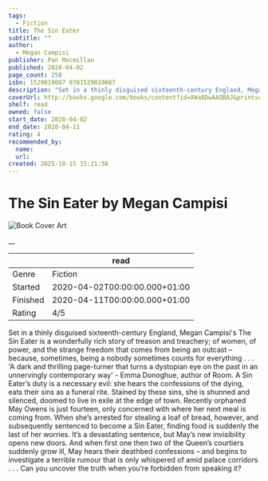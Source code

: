 ```yaml
---
tags:
  - Fiction
title: The Sin Eater
subtitle: ""
author:
  - Megan Campisi
publisher: Pan Macmillan
published: 2020-04-02
page_count: 258
isbn: 1529019087 9781529019087
description: "Set in a thinly disguised sixteenth-century England, Megan Campisi's The Sin Eater is a wonderfully rich story of treason and treachery; of women, of power, and the strange freedom that comes from being an outcast – because, sometimes, being a nobody sometimes counts for everything . . . 'A dark and thrilling page-turner that turns a dystopian eye on the past in an unnervingly contemporary way' - Emma Donoghue, author of Room. A Sin Eater’s duty is a necessary evil: she hears the confessions of the dying, eats their sins as a funeral rite. Stained by these sins, she is shunned and silenced, doomed to live in exile at the edge of town. Recently orphaned May Owens is just fourteen, only concerned with where her next meal is coming from. When she’s arrested for stealing a loaf of bread, however, and subsequently sentenced to become a Sin Eater, finding food is suddenly the last of her worries. It’s a devastating sentence, but May’s new invisibility opens new doors. And when first one then two of the Queen’s courtiers suddenly grow ill, May hears their deathbed confessions – and begins to investigate a terrible rumour that is only whispered of amid palace corridors . . . Can you uncover the truth when you’re forbidden from speaking it?"
coverUrl: http://books.google.com/books/content?id=XWa8DwAAQBAJ&printsec=frontcover&img=1&zoom=1&source=gbs_api
shelf: read
owned: false
start_date: 2020-04-02
end_date: 2020-04-11
rating: 4
recommended_by:
  name:
  url:
created: 2025-10-15 15:21:58
---
```


# The Sin Eater by Megan Campisi

![Book Cover Art](http://books.google.com/books/content?id=XWa8DwAAQBAJ&printsec=frontcover&img=1&zoom=1&source=gbs_api)

__

| &nbsp; | read | 
| --- | --- |
| Genre | Fiction |
| Started | 2020-04-02T00:00:00.000+01:00 |
| Finished | 2020-04-11T00:00:00.000+01:00 |
| Rating | 4/5 |

Set in a thinly disguised sixteenth-century England, Megan Campisi's The Sin Eater is a wonderfully rich story of treason and treachery; of women, of power, and the strange freedom that comes from being an outcast – because, sometimes, being a nobody sometimes counts for everything . . . 'A dark and thrilling page-turner that turns a dystopian eye on the past in an unnervingly contemporary way' - Emma Donoghue, author of Room. A Sin Eater’s duty is a necessary evil: she hears the confessions of the dying, eats their sins as a funeral rite. Stained by these sins, she is shunned and silenced, doomed to live in exile at the edge of town. Recently orphaned May Owens is just fourteen, only concerned with where her next meal is coming from. When she’s arrested for stealing a loaf of bread, however, and subsequently sentenced to become a Sin Eater, finding food is suddenly the last of her worries. It’s a devastating sentence, but May’s new invisibility opens new doors. And when first one then two of the Queen’s courtiers suddenly grow ill, May hears their deathbed confessions – and begins to investigate a terrible rumour that is only whispered of amid palace corridors . . . Can you uncover the truth when you’re forbidden from speaking it?